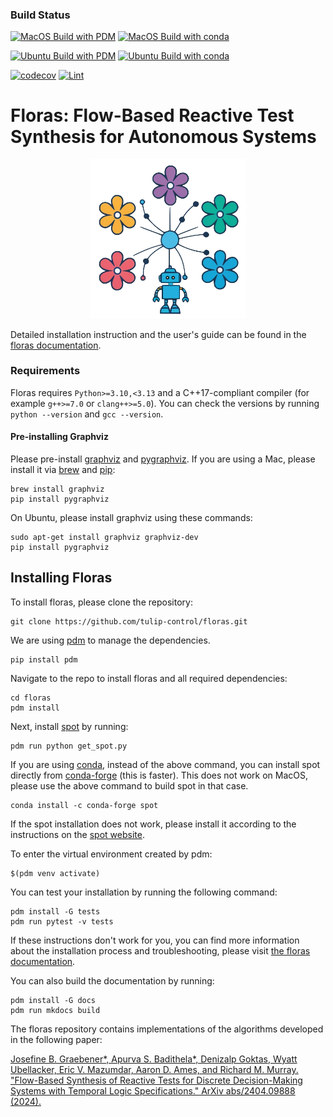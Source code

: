 ### Build Status
[![MacOS Build with PDM](https://github.com/tulip-control/floras/actions/workflows/macos_build_pdm.yaml/badge.svg?branch=main)](https://github.com/tulip-control/floras/actions/workflows/macos_build_pdm.yaml)
[![MacOS Build with conda](https://github.com/tulip-control/floras/actions/workflows/macos_build_conda.yaml/badge.svg?branch=main)](https://github.com/jgraeb/tulip-control/actions/workflows/macos_build_conda.yaml)

[![Ubuntu Build with PDM](https://github.com/tulip-control/floras/actions/workflows/ubuntu_build_pdm.yaml/badge.svg?branch=main)](https://github.com/jgraeb/tulip-control/actions/workflows/ubuntu_build_pdm.yaml)
[![Ubuntu Build with conda](https://github.com/jgraeb/tulip-control/actions/workflows/ubuntu_build_conda.yaml/badge.svg?branch=main)](https://github.com/tulip-control/tulip-control/actions/workflows/ubuntu_build_conda.yaml)

[![codecov](https://codecov.io/gh/tulip-control/floras/graph/badge.svg?token=35W9GHZD3R)](https://codecov.io/gh/tulip-control/floras)
[![Lint](https://github.com/jgraeb/tulip-control/actions/workflows/lint.yaml/badge.svg?branch=main)](https://github.com/tulip-control/floras/actions/workflows/lint.yaml)

# Floras: Flow-Based Reactive Test Synthesis for Autonomous Systems

<p align="center">
  <img src="https://raw.githubusercontent.com/jgraeb/floras/refs/heads/main/docs/logo.png" width="250" />
</p>

Detailed installation instruction and the user's guide can be found in the [floras documentation](https://floras.readthedocs.io).

### Requirements
Floras requires `Python>=3.10,<3.13` and a C++17-compliant compiler (for example `g++>=7.0` or `clang++>=5.0`).
You can check the versions by running `python --version` and `gcc --version`.

#### Pre-installing Graphviz
Please pre-install [graphviz](https://graphviz.org) and [pygraphviz](https://pygraphviz.github.io).
If you are using a Mac, please install it via [brew](https://brew.sh) and [pip](https://pypi.org/project/pip/):
```
brew install graphviz
pip install pygraphviz
```
On Ubuntu, please install graphviz using these commands:
```
sudo apt-get install graphviz graphviz-dev
pip install pygraphviz
```

## Installing Floras

To install floras, please clone the repository:
```
git clone https://github.com/tulip-control/floras.git
```
We are using [pdm](https://pdm-project.org/en/latest/) to manage the dependencies.
```
pip install pdm
```
Navigate to the repo to install floras and all required dependencies:
```
cd floras
pdm install
```
Next, install [spot](https://spot.lre.epita.fr/) by running:
```
pdm run python get_spot.py
```
If you are using [conda](https://conda.org/), instead of the above command, you can install spot directly from [conda-forge](https://conda-forge.org/) (this is faster). This does not work on MacOS, please use the above command to build spot in that case.
```
conda install -c conda-forge spot
```
If the spot installation does not work, please install it according to the instructions on the [spot website](https://spot.lre.epita.fr/install.html).

To enter the virtual environment created by pdm:
```
$(pdm venv activate)
```
You can test your installation by running the following command:
```
pdm install -G tests
pdm run pytest -v tests
```

If these instructions don't work for you, you can find more information about the installation process and troubleshooting, please visit [the floras documentation](https://floras.readthedocs.io/en/latest/installing/).

You can also build the documentation by running:
```
pdm install -G docs
pdm run mkdocs build
```

The floras repository contains implementations of the algorithms developed in the following paper:

[Josefine B. Graebener*, Apurva S. Badithela*, Denizalp Goktas, Wyatt Ubellacker, Eric V. Mazumdar, Aaron D. Ames, and Richard M. Murray. "Flow-Based Synthesis of Reactive Tests for Discrete Decision-Making Systems with Temporal Logic Specifications." ArXiv abs/2404.09888 (2024).](https://arxiv.org/abs/2404.09888)
